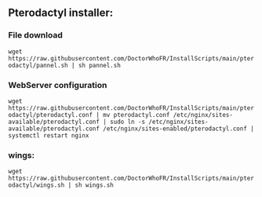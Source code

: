 ## Pterodactyl installer:

### File download
``wget https://raw.githubusercontent.com/DoctorWhoFR/InstallScripts/main/pterodactyl/pannel.sh | sh pannel.sh``

### WebServer configuration
``wget https://raw.githubusercontent.com/DoctorWhoFR/InstallScripts/main/pterodactyl/pterodactyl.conf | mv pterodactyl.conf /etc/nginx/sites-available/pterodactyl.conf | sudo ln -s /etc/nginx/sites-available/pterodactyl.conf /etc/nginx/sites-enabled/pterodactyl.conf | systemctl restart nginx  ``

### wings:

``wget https://raw.githubusercontent.com/DoctorWhoFR/InstallScripts/main/pterodactyl/wings.sh | sh wings.sh``
